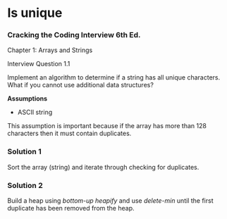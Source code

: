 # Is unique
### Cracking the Coding Interview 6th Ed.

Chapter 1: Arrays and Strings

Interview Question 1.1

Implement an algorithm to determine if a string has all unique characters.
What if you cannot use additional data structures?


**Assumptions**
- ASCII string

This assumption is important because if the array has more than 128 characters then it must contain duplicates.



### Solution 1
Sort the array (string) and iterate through checking for duplicates.

### Solution 2
Build a heap using *bottom-up heapify* and use *delete-min* until the first duplicate has been removed from the heap.
